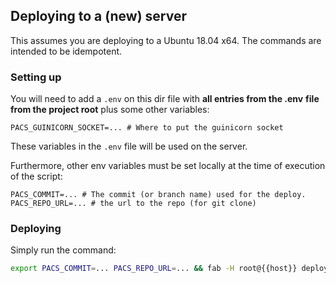 ## Deploying to a (new) server

This assumes you are deploying to a Ubuntu 18.04 x64. The commands are intended
to be idempotent.

### Setting up
You will need to add a `.env` on this dir file with **all entries from the .env**
**file from the project root** plus some other variables:
```
PACS_GUINICORN_SOCKET=... # Where to put the guinicorn socket
```
These variables in the `.env` file will be used on the server.

Furthermore, other env variables must be set locally at the time of execution
of the script:
```
PACS_COMMIT=... # The commit (or branch name) used for the deploy.
PACS_REPO_URL=... # the url to the repo (for git clone)
```

### Deploying
Simply run the command:
```bash
export PACS_COMMIT=... PACS_REPO_URL=... && fab -H root@{{host}} deploy
```
